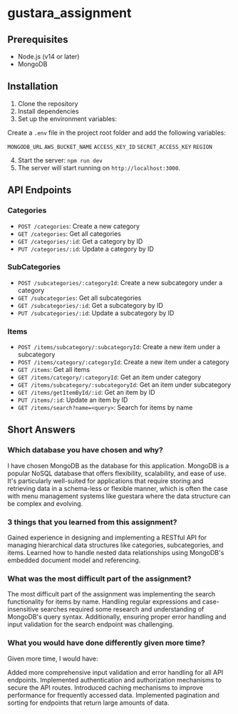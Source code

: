 # gustara_assignment

## Prerequisites

- Node.js (v14 or later)
- MongoDB

## Installation

1. Clone the repository
2. Install dependencies
3. Set up the environment variables:

Create a `.env` file in the project root folder and add the following variables:

`MONGODB_URL`
`AWS_BUCKET_NAME`
`ACCESS_KEY_ID`
`SECRET_ACCESS_KEY`
`REGION`

4. Start the server: `npm run dev`
5. The server will start running on `http://localhost:3000`.

## API Endpoints
### Categories
- `POST /categories`: Create a new category
- `GET /categories`: Get all categories
- `GET /categories/:id`: Get a category by ID
- `PUT /categories/:id`: Update a category by ID

### SubCategories
- `POST /subcategories/:categoryId`: Create a new subcategory under a category
- `GET /subcategories`: Get all subcategories
- `GET /subcategories/:id`: Get a subcategory by ID
- `PUT /subcategories/:id`: Update a subcategory by ID

### Items
- `POST /items/subcategory/:subcategoryId`: Create a new item under a subcategory
- `POST /items/category/:categoryId`: Create a new item under a category
- `GET /items`: Get all items
- `GET /items/category/:categoryId`: Get an item under category
- `GET /items/subcategory/:subcategoryId`: Get an item under subcategory
- `GET /items/getItemById/:id`: Get an item by ID
- `PUT /items/:id`: Update an item by ID
- `GET /items/search?name=<query>`: Search for items by name

## Short Answers

### Which database you have chosen and why?

I have chosen MongoDB as the database for this application. MongoDB is a popular NoSQL database that offers flexibility, scalability, and ease of use. It's particularly well-suited for applications that require storing and retrieving data in a schema-less or flexible manner, which is often the case with menu management systems like guestara where the data structure can be complex and evolving.

### 3 things that you learned from this assignment?

Gained experience in designing and implementing a RESTful API for managing hierarchical data structures like categories, subcategories, and items.
Learned how to handle nested data relationships using MongoDB's embedded document model and referencing.

### What was the most difficult part of the assignment?

The most difficult part of the assignment was implementing the search functionality for items by name. Handling regular expressions and case-insensitive searches required some research and understanding of MongoDB's query syntax. Additionally, ensuring proper error handling and input validation for the search endpoint was challenging.

### What you would have done differently given more time?

Given more time, I would have:

Added more comprehensive input validation and error handling for all API endpoints.
Implemented authentication and authorization mechanisms to secure the API routes.
Introduced caching mechanisms to improve performance for frequently accessed data.
Implemented pagination and sorting for endpoints that return large amounts of data.
